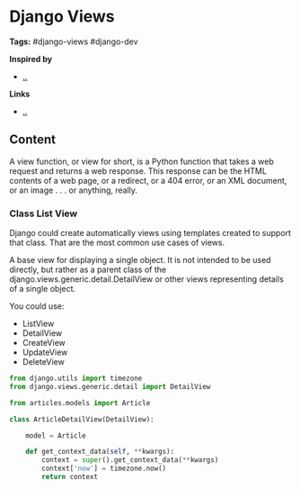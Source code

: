 # Django Views

**Tags:** #django-views #django-dev 

**Inspired by**
- [..]()

**Links**
- [..]()

## Content

A view function, or view for short, is a Python function that takes a web request and returns a web response. This response can be the HTML contents of a web page, or a redirect, or a 404 error, or an XML document, or an image . . . or anything, really. 

### Class List View

Django could create automatically views using templates created to support that class. That are the most common use cases of views. 

A base view for displaying a single object. It is not intended to be used directly, but rather as a parent class of the django.views.generic.detail.DetailView or other views representing details of a single object.

You could use:

- ListView
- DetailView
- CreateView
- UpdateView
- DeleteView


```python
from django.utils import timezone
from django.views.generic.detail import DetailView

from articles.models import Article

class ArticleDetailView(DetailView):

    model = Article

    def get_context_data(self, **kwargs):
        context = super().get_context_data(**kwargs)
        context['now'] = timezone.now()
        return context
```

